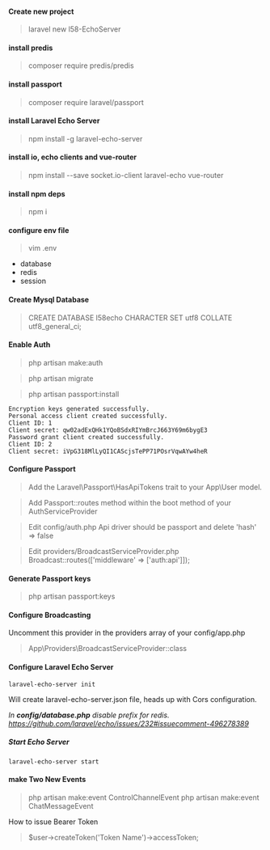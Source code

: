 #### Create new project
> laravel new l58-EchoServer
#### install predis
> composer require predis/predis
#### install passport
> composer require laravel/passport
#### install Laravel Echo Server
> npm install -g laravel-echo-server
#### install io, echo clients and vue-router
> npm install --save socket.io-client laravel-echo vue-router

#### install npm deps
> npm i

#### configure env file
> vim .env
- database
- redis
- session

#### Create Mysql Database
> CREATE DATABASE l58echo CHARACTER SET utf8 COLLATE utf8_general_ci;

#### Enable Auth
> php artisan make:auth

> php artisan migrate

> php artisan passport:install
```
Encryption keys generated successfully.
Personal access client created successfully.
Client ID: 1
Client secret: qw02adExQHk1YQoBSdxRIYmBrcJ663Y69m6bygE3
Password grant client created successfully.
Client ID: 2
Client secret: iVpG318MlLyQI1CAScjsTePP71POsrVqwAYw4heR
```
#### Configure Passport
> Add the Laravel\Passport\HasApiTokens trait to your App\User model. 

> Add Passport::routes method within the boot method of your AuthServiceProvider

> Edit config/auth.php Api driver should be passport and delete 'hash' => false

> Edit providers/BroadcastServiceProvider.php Broadcast::routes(['middleware' => ['auth:api']]);


#### Generate Passport keys
> php artisan passport:keys

#### Configure Broadcasting
Uncomment this provider in the providers array of your config/app.php
> App\Providers\BroadcastServiceProvider::class

#### Configure Laravel Echo Server
```
laravel-echo-server init
```
Will create laravel-echo-server.json file, heads up with Cors configuration.

_In **config/database.php** disable prefix for redis.
https://github.com/laravel/echo/issues/232#issuecomment-496278389_

##### Start Echo Server
```
laravel-echo-server start
```

#### make Two New Events
> php artisan make:event ControlChannelEvent
> php artisan make:event ChatMessageEvent

How to issue Bearer Token
> $user->createToken('Token Name')->accessToken;
